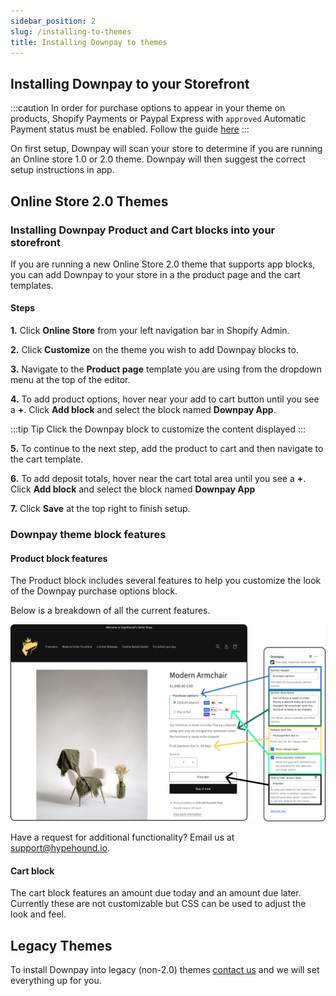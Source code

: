 ```yaml
---
sidebar_position: 2
slug: /installing-to-themes
title: Installing Downpay to themes
---
```


## Installing Downpay to your Storefront

:::caution
In order for purchase options to appear in your theme on products, Shopify Payments or Paypal Express with `approved` Automatic Payment status must be enabled. Follow the guide [here](/payment-gateways)
:::

On first setup, Downpay will scan your store to determine if you are running an Online store 1.0 or 2.0 theme. Downpay will then suggest the correct setup instructions in app.

## Online Store 2.0 Themes

### Installing Downpay Product and Cart blocks into your storefront

If you are running a new Online Store 2.0 theme that supports app blocks, you can add Downpay to your store in a the product page and the cart templates.

#### Steps

**1.** Click **Online Store** from your left navigation bar in Shopify Admin.

**2.** Click **Customize** on the theme you wish to add Downpay blocks to.

**3.** Navigate to the **Product page** template you are using from the dropdown menu at the top of the editor.

**4.** To add product options, hover near your add to cart button until you see a **+**. Click **Add block** and select the block named **Downpay App**.

:::tip Tip
Click the Downpay block to customize the content displayed
:::

**5.** To continue to the next step, add the product to cart and then navigate to the cart template.

**6.** To add deposit totals, hover near the cart total area until you see a **+**. Click **Add block** and select the block named **Downpay App**

**7.** Click **Save** at the top right to finish setup.

### Downpay theme block features

#### Product block features

The Product block includes several features to help you customize the look of the Downpay purchase options block.

Below is a breakdown of all the current features.

![Product block features](/img/product_theme_features.png)

Have a request for additional functionality? Email us at [support@hypehound.io](mailto:support@hypehound.io).

#### Cart block

The cart block features an amount due today and an amount due later. Currently these are not customizable but CSS can be used to adjust the look and feel.

## Legacy Themes

To install Downpay into legacy (non-2.0) themes [contact us](mailto:support@hypehound.io) and we will set everything up for you. 

<!-- **1.** Find the store's theme and navigate to "Edit Files."

**2.** Request the latest assets from [Downpay support](mailto:support@hypehound.io)

**3.** Copy the following files from the app's extensions/preorder-basic/assets folder into the theme's Assets folder:
`downpay-cart.css, downpay-cart.js, downpay-product.css, downpay-product.js`

**4.** Create two new snippets titled **downpay-purchase-options-box.liquid** and **downpay-cart-subtotals.liquid** and copy the respective content from:
`downpay-purchase-options-box.liquid, downpay-cart-subtotals.liquid`

**5.** Copy all the files from the app's extensions/preorder-basic/locales folder into the theme's Locales folder.

**6.** Locate the liquid template in the theme that renders the product page. It could be templates/product.liquid, snippets/product-template.liquid, or sections/product-template.liquid. 

In that template, find the product form element, and choose a suitable place to insert the Downpay block. A recommended location is underneath the quantity selector. Insert the following code:

```{% render 'downpay-purchase-options-box' %}```

**7.** Similarly, locate the cart template in the theme. It might be named templates/cart.template or snippets/cart-template.liquid. Find where the subtotals are displayed and insert the following line of code above the subtotals block:

```{% render 'downpay-cart-subtotals' %}```

### Customer Account

To set up the customer account, follow these steps:

Create a new snippet called downpay-customer-order.liquid and place it in the Snippets folder.
Add the following code to the snippet:

```
{% if items_with_plans.size != 0 %}
  <p>
    To manage your deferred payment
    <a href="/apps/downpay?shop_id={{ shop.id }}&order_id={{ order.id }}">click here</a>
  </p>
{% endif %}
```

Find the customer orders template or section and add the following line above the order table:

``{% render 'downpay-customer-order' %}``

For further help with legacy themes installation, please reach out to us at [support@hypehound.io](mailto:support@hypehound.io).
